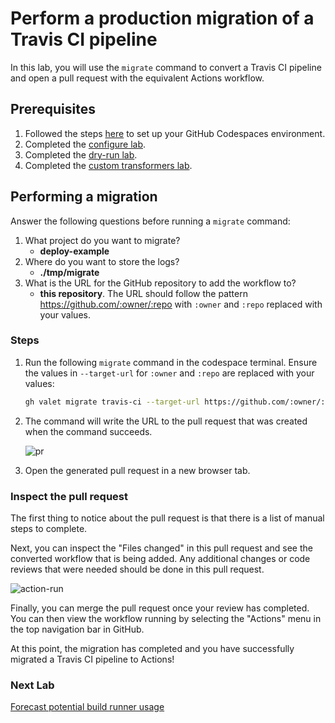 # Perform a production migration of a Travis CI pipeline

In this lab, you will use the `migrate` command to convert a Travis CI pipeline and open a pull request with the equivalent Actions workflow.

## Prerequisites

1. Followed the steps [here](./readme.md#configure-your-codespace) to set up your GitHub Codespaces environment.
2. Completed the [configure lab](./1-configure.md#configuring-credentials).
3. Completed the [dry-run lab](./3-dry-run.md).
4. Completed the [custom transformers lab](./4-custom-transformers.md).

## Performing a migration

Answer the following questions before running a `migrate` command:

1. What project do you want to migrate?
    - __deploy-example__
2. Where do you want to store the logs?
    - __./tmp/migrate__
3. What is the URL for the GitHub repository to add the workflow to?
    - __this repository__. The URL should follow the pattern <https://github.com/:owner/:repo> with `:owner` and `:repo` replaced with your values.

### Steps

1. Run the following `migrate` command in the codespace terminal. Ensure the values in `--target-url` for `:owner` and `:repo` are replaced with your values:

    ```bash
    gh valet migrate travis-ci --target-url https://github.com/:owner/:repo --output-dir ./tmp/migrate --travis-ci-repository "deploy-example"
    ```

2. The command will write the URL to the pull request that was created when the command succeeds.

    ![pr](https://user-images.githubusercontent.com/19557880/190689859-d16a678b-f08f-44c1-a819-780ea967ecaf.png)

3. Open the generated pull request in a new browser tab.

### Inspect the pull request

The first thing to notice about the pull request is that there is a list of manual steps to complete.

Next, you can inspect the "Files changed" in this pull request and see the converted workflow that is being added. Any additional changes or code reviews that were needed should be done in this pull request.

![action-run](https://user-images.githubusercontent.com/19557880/190496147-2f8af72d-51d9-426b-94cf-5d0d7fe02eb3.png)

Finally, you can merge the pull request once your review has completed. You can then view the workflow running by selecting the "Actions" menu in the top navigation bar in GitHub.

At this point, the migration has completed and you have successfully migrated a Travis CI pipeline to Actions!

### Next Lab

[Forecast potential build runner usage](6-forecast.md)

